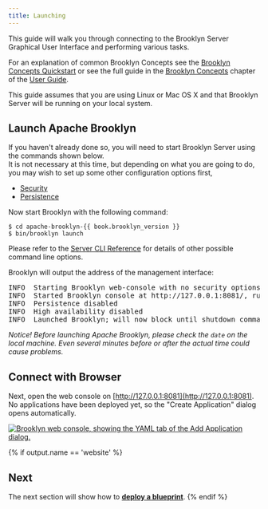 ```yaml
---
title: Launching
---
```


This guide will walk you through connecting to the Brooklyn Server Graphical User Interface and performing various tasks.

For an explanation of common Brooklyn Concepts see the [Brooklyn Concepts Quickstart]({{book.path.docs}}/start/concept-quickstart.md) or see the  full guide in the [Brooklyn Concepts](../../concepts/index.md) chapter of the [User Guide](../../).

This guide assumes that you are using Linux or Mac OS X and that Brooklyn Server will be running on your local system.

## Launch Apache Brooklyn

If you haven't already done so, you will need to start Brooklyn Server using the commands shown below.  
It is not necessary at this time, but depending on what you are going to do, 
you may wish to set up some other configuration options first,
 
* [Security]({{book.path.docs}}/ops/configuration/brooklyn_cfg.md)
* [Persistence]({{book.path.docs}}/ops/persistence/index.md)

Now start Brooklyn with the following command:

<pre><code class="lang-sh">$ cd apache-brooklyn-{{ book.brooklyn_version }}
$ bin/brooklyn launch</code></pre>

Please refer to the [Server CLI Reference]({{book.path.docs}}/ops/server-cli-reference.md) for details of other possible command line options.

Brooklyn will output the address of the management interface:

<pre>
INFO  Starting Brooklyn web-console with no security options (defaulting to no authentication), on bind address <any>
INFO  Started Brooklyn console at http://127.0.0.1:8081/, running classpath://brooklyn.war@
INFO  Persistence disabled
INFO  High availability disabled
INFO  Launched Brooklyn; will now block until shutdown command received via GUI/API (recommended) or process interrupt.
</pre>

_Notice! Before launching Apache Brooklyn, please check the `date` on the local machine.
Even several minutes before or after the actual time could cause problems._

## Connect with Browser

Next, open the web console on [http://127.0.0.1:8081](http://127.0.0.1:8081). 
No applications have been deployed yet, so the "Create Application" dialog opens automatically.

[![Brooklyn web console, showing the YAML tab of the Add Application dialog.](images/add-application-catalog-web-cluster-with-db.png)](images/add-application-catalog-web-cluster-with-db-large.png)

{% if output.name == 'website' %}
## Next
The next section will show how to **[deploy a blueprint]({{book.path.docs}}/ops/gui/blueprints.md)**.
{% endif %}
